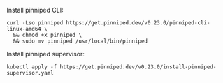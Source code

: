 Install pinniped CLI:
```shell
curl -Lso pinniped https://get.pinniped.dev/v0.23.0/pinniped-cli-linux-amd64 \
  && chmod +x pinniped \
  && sudo mv pinniped /usr/local/bin/pinniped
```

Install pinniped supervisor:
```shell
kubectl apply -f https://get.pinniped.dev/v0.23.0/install-pinniped-supervisor.yaml
```

